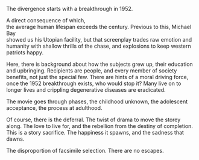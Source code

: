 The divergence starts with a breakthrough in 1952.

A direct consequence of which,  
the average human lifespan exceeds the century. Previous to this, Michael Bay  
showed us his Utopian facility, but that screenplay trades raw emotion and
humanity with shallow thrills of the chase, and explosions to keep western
patriots happy.

Here, there is background about how the subjects grew up, their education and
upbringing. Recipients are people, and every member of society benefits, not
just the special few. There are hints of a moral driving force, once the 1952
breakthrough exists, who would stop it? Many live on to longer lives and
crippling degenerative diseases are eradicated.

The movie goes through phases, the childhood unknown, the adolescent
acceptance, the process at adulthood.

Of course, there is the deferral. The twist of drama to move the storey along.
The love to live for, and the rebellion from the destiny of completion. This is
a story sacrifice. The happiness it spawns, and the sadness that dawns.

The disproportion of facsimile selection. There are no escapes.